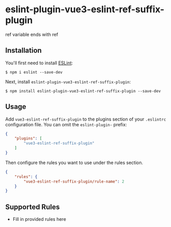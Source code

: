 # eslint-plugin-vue3-eslint-ref-suffix-plugin

ref variable ends with ref

## Installation

You'll first need to install [ESLint](http://eslint.org):

```
$ npm i eslint --save-dev
```

Next, install `eslint-plugin-vue3-eslint-ref-suffix-plugin`:

```
$ npm install eslint-plugin-vue3-eslint-ref-suffix-plugin --save-dev
```


## Usage

Add `vue3-eslint-ref-suffix-plugin` to the plugins section of your `.eslintrc` configuration file. You can omit the `eslint-plugin-` prefix:

```json
{
    "plugins": [
        "vue3-eslint-ref-suffix-plugin"
    ]
}
```


Then configure the rules you want to use under the rules section.

```json
{
    "rules": {
        "vue3-eslint-ref-suffix-plugin/rule-name": 2
    }
}
```

## Supported Rules

* Fill in provided rules here





